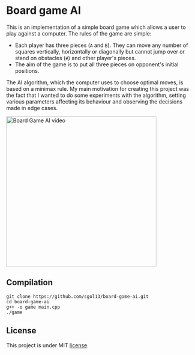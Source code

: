 # Board game AI
This is an implementation of a simple board game which allows a user to play against a computer. The rules of the game are simple:
* Each player has three pieces (`A` and `B`). They can move any number of squares vertically, horizontally or diagonally but cannot jump over or stand on obstacles (`#`) and other player's pieces.
* The aim of the game is to put all three pieces on opponent's initial positions.

The AI algorithm, which the computer uses to choose optimal moves, is based on a minimax rule. My main motivation for creating this project was the fact that I wanted to do some experiments with the algorithm, setting various parameters affecting its behaviour and observing the decisions made in edge cases.


<a href="https://youtu.be/ps3A60N3758">
         <img alt="Board Game AI video" src="https://i.postimg.cc/FKXTkYHw/play-screen.png" width="400">
</a>                                                                                                     

## Compilation

```
git clone https://github.com/sgol13/board-game-ai.git
cd board-game-ai
g++ -o game main.cpp
./game
```

## License
This project is under MIT [license](LICENSE).
